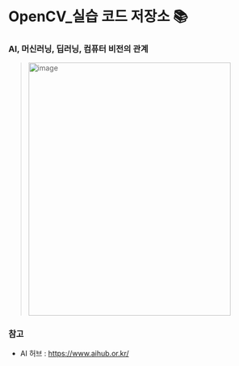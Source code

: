 # OpenCV_실습 코드 저장소 📚

### AI, 머신러닝, 딥러닝, 컴퓨터 비전의 관계

>
> <img width="400" height="500" alt="image" src="https://github.com/user-attachments/assets/5d5faccf-1239-47da-ae3d-74928fdd23f1" />
>


### 참고

- AI 허브 : https://www.aihub.or.kr/
